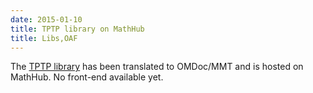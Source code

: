 ```yaml
---
date: 2015-01-10
title: TPTP library on MathHub
title: Libs,OAF
---
```

The [TPTP library](http://www.tptp.org/) has been translated to OMDoc/MMT and is hosted on MathHub. No front-end available yet.
